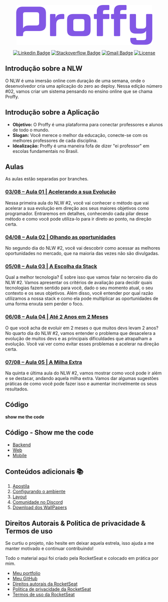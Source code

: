 <div align="center">

  ![Proffy](./images/logo.png)

</div>

<div align="center">

[![Linkedin Badge](https://img.shields.io/badge/-viniciusdias-blue?style=flat-square&logo=Linkedin&logoColor=white&link=https://www.linkedin.com/in/vinicius-m-dias/)](https://www.linkedin.com/in/vinicius-m-dias/)
[![Stackoverflow Badge](https://img.shields.io/badge/-Stackoverflow-4CA143?style=flat-square&logo=Stackoverflow&logoColor=white&link=https://stackoverflow.com/users/12553623/vinicius-dias)](https://stackoverflow.com/users/12553623/vinicius-dias)
[![Gmail Badge](https://img.shields.io/badge/-viniciusimpulse@gmail.com-c14438?style=flat-square&logo=Gmail&logoColor=white&link=mailto:viniciusimpulse@gmail.com)](mailto:viniciusimpulse@gmail.com)
[![License](https://img.shields.io/badge/License-MIT-yellow.svg?color=ffc799)](https://viniciusdias.works)

</div>

## Introdução sobre a NLW 
O NLW é uma imersão online com duração de uma semana, onde o desenvolvedor cria uma aplicação do zero ao deploy.
Nessa edição número #02, vamos criar um sistema pensando no ensino online que se chama Proffy.

## Introdução sobre a Aplicação
- **Objetivo:** O Proffy é uma plataforma para conectar professores e alunos de todo o mundo.
- **Slogan:** Você merece o melhor da educação, conecte-se com os melhores professores de cada disciplina.
- **Idealização:** Proffy é uma maneira fofa de dizer "ei professor" em escolas fundamentais no Brasil.

## Aulas
As aulas estão separadas por branches.

### [03/08 – Aula 01 |  Acelerando a sua Evolução](https://github.com/ViniciusmDias/nextlevelweek-proffy/tree/acelerando-sua-evolucao)
Nessa primeira aula do NLW #2, você vai conhecer o método que vai acelerar a sua evolução em direção aos seus maiores objetivos como programador. Entraremos em detalhes, conhecendo cada pilar desse método e como você pode utiliza-lo para ir direto ao ponto, na direção certa.

### [04/08 – Aula 02 |  Olhando as oportunidades](https://github.com/ViniciusmDias/nextlevelweek-proffy/tree/olhando-as-oportunidades)
No segundo dia do NLW #2, você vai descobrir como acessar as melhores oportunidades no mercado, que na maioria das vezes não são divulgadas.

### [05/08 – Aula 03 |  A Escolha da Stack](https://github.com/ViniciusmDias/nextlevelweek-proffy/tree/escolha-da-stack)
Qual a melhor tecnologia? É sobre isso que vamos falar no terceiro dia do NLW #2. Vamos apresentar os critérios de avaliação para decidir quais tecnologias fazem sentido para você, dado o seu momento atual, o seu contexto e os seus objetivos. Além disso, você entender por qual razão utilizamos a nossa stack e como ela pode multiplicar as oportunidades de uma forma enxuta sem perder o foco.

### [06/08 – Aula 04 |  Até 2 Anos em 2 Meses](https://github.com/ViniciusmDias/nextlevelweek-proffy/tree/dois-anos-em-dois-meses)
O que você acha de evoluir em 2 meses o que muitos devs levam 2 anos? No quarto dia do NLW #2, vamos entender o problema que desacelera a evolução de muitos devs e as principais dificuldades que atrapalham a evolução.  Você vai ver como evitar esses problemas e acelerar na direção certa. 

### [07/08 – Aula 05 |  A Milha Extra](https://github.com/ViniciusmDias/nextlevelweek-proffy/tree/a-milha-extra)
Na quinta e última aula do NLW #2, vamos mostrar como você pode ir além e se destacar, andando aquela milha extra. Vamos dar algumas sugestões práticas de como você pode fazer isso e aumentar incrivelmente os seus resultados.


## Código
**show me the code**
## Código - Show me the code

- [Backend](https://github.com/ViniciusmDias/)
- [Web](https://github.com/ViniciusmDias/nextlevelweek-proffy/tree/master/web)
- [Mobile](https://github.com/ViniciusmDias/nextlevelweek-proffy/tree/master/mobile)

## Conteúdos adicionais :books:
1. [Apostila](https://storage.googleapis.com/golden-wind/nextlevelweek/Apostila-NLW2.pdf)
2. [Configurando o ambiente](https://www.notion.so/Configurando-Ambiente-NLW-98a471ad3cb6448284b8ceed31c45767)
3. [Layout](https://www.notion.so/Layout-Proffy-3d5f45f54ec54ef9b2103565b7cce4e1)
4. [Comunidade no Discord](https://discord.com/invite/y3dpX5F)
5. [Download dos WallPapers](https://prismic-io.s3.amazonaws.com/rocketseat/58e4118a-6e42-4679-b24a-1bf697415efb_NLW_wallpapers.zip)

## Direitos Autorais & Politica de privacidade & Termos de uso

Se curtiu o projeto, não hesite em deixar aquela estrela, isso ajuda a me manter motivado e continuar contribuindo!

Todo o material aqui foi criado pela RocketSeat e colocado em prática por mim.

- [Meu portfolio](https://viniciusdias.works)
- [Meu GitHub](https://github.com/ViniciusmDias)
- [Direitos autorais da RocketSeat](https://rocketseat.com.br/direitos-autorais)
- [Politica de privacidade da RocketSeat](https://rocketseat.com.br/politica-de-privacidade)
- [Termos de uso da RocketSeat](https://rocketseat.com.br/termos-de-uso)
